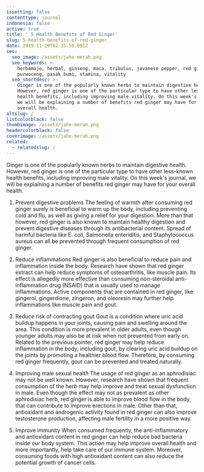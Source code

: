 ```yaml
---
issetting: false
contenttype: journal
indonesia: false
active: true
title: ' 5 Health Benefits of Red Ginger'
slug: 5-health-benefits-of-red-ginger
date: 2019-11-29T02:35:59.091Z
seo:
  seo_image: /assets/jahe-merah.png
  seo_keywords: >-
    herbamojo, herbal, ginseng, maca, tribulus, javanese pepper, red ginger,
    purwoceng, pasak bumi, stamina, vitality
  seo_shortdesc: >-
    Ginger is one of the popularly known herbs to maintain digestive health.
    However, red ginger is one of the particular type to have other less-known
    health benefits, including improving male vitality. On this week's journal,
    we will be explaining a number of benefits red ginger may have for your
    overall health.
altslug: /
listcolorblack: false
thumbimage: /assets/jahe-merah.png
headercolorblack: false
coverimage: /assets/jahe-merah.png
related:
  - relatedslug: /
---
```

Ginger is one of the popularly known herbs to maintain digestive health. However, red ginger is one of the particular type to have other less-known health benefits, including improving male vitality. On this week's journal, we will be explaining a number of benefits red ginger may have for your overall health.

1. Prevent digestive problems
	The feeling of warmth after consuming red ginger surely is beneficial to warm up the body, including preventing cold and flu, as well as giving a relief for your digestion. More than that however, red ginger is also known to maintain healthy digestion and prevent digestive diseases through its antibacterial content. Spread of harmful bacteria like E. coli, Salmonella enteriditis, and Staphylococcus aureus can all be prevented through frequent consumption of red ginger.
	
2. Reduce inflammations
	Red ginger is also beneficial to reduce pain and inflammation inside the body. Research have shown that red ginger extract can help reduce symptoms of osteoarthritis, like muscle pain. Its effect is allegedly more effective than consuming non-steroidal anti-inflammation drug (NSAID) that is usually used to manage inflammations. Active components that are contained in red ginger, like gingerol, gingerdione, zingeron, and oleoresin may further help inflammations like muscle pain and gout.	

3. Reduce risk of contracting gout
	Gout is a condition where uric acid buildup happens in your joints, causing pain and swelling around the area. This condition is more prevalent in older adults, even though younger adults may also be at risk when not prevented from early on. 
	Related to the previous pointer, red ginger may help reduce inflammation in the body, including gout, by clearing uric acid buildup on the joints by promoting a healthier blood flow. Therefore, by consuming red ginger frequently, gout can be prevented and treated naturally.

4. Improving male sexual health
	The usage of red ginger as an aphrodisiac may not be well known. However, research have shown that frequent consumption of the herb may help improve and treat sexual dysfunction in male. Even though the effect may not as prevalent as other aphrodisiac herb, red ginger is able to improve blood flow in the body, that can contribute to improve erections in male. Other than that, antioxidant and androgenic activity found in red ginger can also improve testosterone production, affecting male fertility in a more positive way.

5. Improve immunity
	When consumed frequently, the anti-inflammatory and antioxidant content in red ginger can help reduce bad bacteria inside our body system. This action may help improve overall health and more importantly, help take care of our immune system. Moreover, consuming foods with high antioxidant content can also reduce the potential growth of cancer cells.
